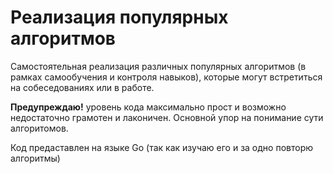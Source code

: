 # Реализация популярных алгоритмов

Самостоятельная реализация различных популярных алгоритмов (в рамках самообучения и контроля навыков), которые могут встретиться на собеседованиях или в работе. 

<b>Предупреждаю!</b> уровень кода максимально прост и возможно недостаточно грамотен и лаконичен.  Основной упор на понимание сути алгоритомов.

Код предаставлен на языке  Go (так как изучаю его и за одно повторю алгоритмы)


